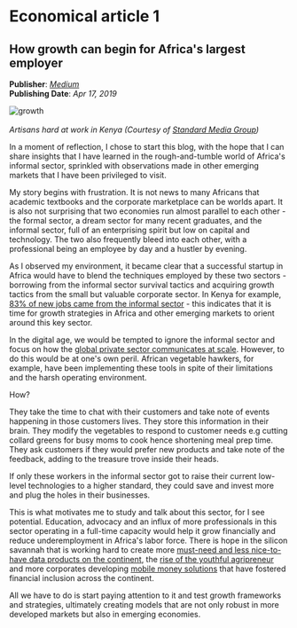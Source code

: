 # Economical article 1

## How growth can begin for Africa's largest employer

**Publisher**: [*Medium*](https://medium.com/@ceethinwa/how-growth-begins-d259b2c83c1a) <br>
**Publishing Date**: *Apr 17, 2019*

![growth](../images/growth.jpeg) <br>       
*Artisans hard at work in Kenya (Courtesy of [Standard Media Group](https://www.standardmedia.co.ke/images/tuesday/mlixqxsbelatc5bc5938ab7dbe.jpg))*

In a moment of reflection, I chose to start this blog, with the hope that I can share insights that I have learned in the rough-and-tumble world of Africa's
informal sector, sprinkled with observations made in other emerging markets that I have been privileged to visit.

My story begins with frustration. It is not news to many Africans that academic textbooks and the corporate marketplace can be worlds apart. It is also not
surprising that two economies run almost parallel to each other - the formal sector, a dream sector for many recent graduates, and the informal sector,
full of an enterprising spirit but low on capital and technology. The two also frequently bleed into each other, with a professional being an employee by day
and a hustler by evening.

As I observed my environment, it became clear that a successful startup in Africa would have to blend the techniques employed by these two sectors - borrowing from
the informal sector survival tactics and acquiring growth tactics from the small but valuable corporate sector. In Kenya for example, [83% of new jobs came from the
informal sector](https://www.knbs.or.ke/download/economic-survey-2018/) - this indicates that it is time for growth strategies in Africa and other emerging markets
to orient around this key sector.

In the digital age, we would be tempted to ignore the informal sector and focus on how the [global private sector communicates at
scale](https://www.mckinsey.com/business-functions/marketing-and-sales/our-insights/the-heartbeat-of-modern-marketing). However, to do this would be at one's own
peril. African vegetable hawkers, for example, have been implementing these tools in spite of their limitations and the harsh operating environment.

How?

They take the time to chat with their customers and take note of events happening in those customers lives. They store this information in their brain.
They modify the vegetables to respond to customer needs e.g cutting collard greens for busy moms to cook hence shortening meal prep time. They ask customers
if they would prefer new products and take note of the feedback, adding to the treasure trove inside their heads.

If only these workers in the informal sector got to raise their current low-level technologies to a higher standard, they could save and invest more and plug the
holes in their businesses.

This is what motivates me to study and talk about this sector, for I see potential. Education, advocacy and an influx of more professionals in this sector
operating in a full-time capacity would help it grow financially and reduce underemployment in Africa's labor force. There is hope in the silicon savannah
that is working hard to create more [must-need and less nice-to-have data products on the
continent](https://nairobigarage.com/datahack4fi-is-back/), the [rise of the youthful agripreneur](https://www.afdb.org/en/african-youth-agripreneurs-forum)
and more corporates developing [mobile money solutions](https://www.forbes.com/sites/tobyshapshak/2018/11/27/how-mobile-money-continues-to-boom-in-africa/)
that have fostered financial inclusion across the continent.

All we have to do is start paying attention to it and test growth frameworks and strategies, ultimately creating models that are not only robust in more
developed markets but also in emerging economies.

